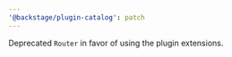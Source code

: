```yaml
---
'@backstage/plugin-catalog': patch
---
```


Deprecated `Router` in favor of using the plugin extensions.
